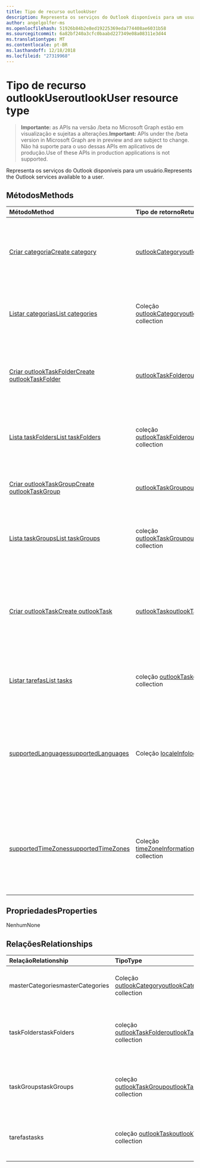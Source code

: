 ```yaml
---
title: Tipo de recurso outlookUser
description: Representa os serviços do Outlook disponíveis para um usuário.
author: angelgolfer-ms
ms.openlocfilehash: 51926b84b2e8ed19225369eda774408ae6031b58
ms.sourcegitcommit: 6a82bf240a3cfc0baabd227349e08a08311e3d44
ms.translationtype: MT
ms.contentlocale: pt-BR
ms.lasthandoff: 12/18/2018
ms.locfileid: "27319968"
---
```

# <a name="outlookuser-resource-type"></a><span data-ttu-id="c2931-103">Tipo de recurso outlookUser</span><span class="sxs-lookup"><span data-stu-id="c2931-103">outlookUser resource type</span></span>

> <span data-ttu-id="c2931-104">**Importante:** as APIs na versão /beta no Microsoft Graph estão em visualização e sujeitas a alterações.</span><span class="sxs-lookup"><span data-stu-id="c2931-104">**Important:** APIs under the /beta version in Microsoft Graph are in preview and are subject to change.</span></span> <span data-ttu-id="c2931-105">Não há suporte para o uso dessas APIs em aplicativos de produção.</span><span class="sxs-lookup"><span data-stu-id="c2931-105">Use of these APIs in production applications is not supported.</span></span>

<span data-ttu-id="c2931-106">Representa os serviços do Outlook disponíveis para um usuário.</span><span class="sxs-lookup"><span data-stu-id="c2931-106">Represents the Outlook services available to a user.</span></span>


## <a name="methods"></a><span data-ttu-id="c2931-107">Métodos</span><span class="sxs-lookup"><span data-stu-id="c2931-107">Methods</span></span>

| <span data-ttu-id="c2931-108">Método</span><span class="sxs-lookup"><span data-stu-id="c2931-108">Method</span></span>           | <span data-ttu-id="c2931-109">Tipo de retorno</span><span class="sxs-lookup"><span data-stu-id="c2931-109">Return Type</span></span>    |<span data-ttu-id="c2931-110">Descrição</span><span class="sxs-lookup"><span data-stu-id="c2931-110">Description</span></span>|
|:---------------|:--------|:----------|
|[<span data-ttu-id="c2931-111">Criar categoria</span><span class="sxs-lookup"><span data-stu-id="c2931-111">Create category</span></span>](../api/outlookuser-post-mastercategories.md) | [<span data-ttu-id="c2931-112">outlookCategory</span><span class="sxs-lookup"><span data-stu-id="c2931-112">outlookCategory</span></span>](outlookcategory.md) |<span data-ttu-id="c2931-113">Cria um objeto **outlookCategory** na lista mestra de categorias do usuário.</span><span class="sxs-lookup"><span data-stu-id="c2931-113">Create an **outlookCategory** object in the user's master list of categories.</span></span>|
|[<span data-ttu-id="c2931-114">Listar categorias</span><span class="sxs-lookup"><span data-stu-id="c2931-114">List categories</span></span>](../api/outlookuser-list-mastercategories.md) | <span data-ttu-id="c2931-115">Coleção [outlookCategory](outlookcategory.md)</span><span class="sxs-lookup"><span data-stu-id="c2931-115">[outlookCategory](outlookcategory.md) collection</span></span> |<span data-ttu-id="c2931-116">Obtém todas as categorias que foram definidas para o usuário.</span><span class="sxs-lookup"><span data-stu-id="c2931-116">Get all the categories that have been defined for the user.</span></span>|
|[<span data-ttu-id="c2931-117">Criar outlookTaskFolder</span><span class="sxs-lookup"><span data-stu-id="c2931-117">Create outlookTaskFolder</span></span>](../api/outlookuser-post-taskfolders.md) |[<span data-ttu-id="c2931-118">outlookTaskFolder</span><span class="sxs-lookup"><span data-stu-id="c2931-118">outlookTaskFolder</span></span>](outlooktaskfolder.md)| <span data-ttu-id="c2931-119">Crie uma pasta de tarefa no grupo de tarefa padrão (`My Tasks`) da caixa de correio do usuário.</span><span class="sxs-lookup"><span data-stu-id="c2931-119">Create a task folder in the default task group (`My Tasks`) of the user's mailbox.</span></span>|
|[<span data-ttu-id="c2931-120">Lista taskFolders</span><span class="sxs-lookup"><span data-stu-id="c2931-120">List taskFolders</span></span>](../api/outlookuser-list-taskfolders.md) |<span data-ttu-id="c2931-121">coleção [outlookTaskFolder](outlooktaskfolder.md)</span><span class="sxs-lookup"><span data-stu-id="c2931-121">[outlookTaskFolder](outlooktaskfolder.md) collection</span></span>| <span data-ttu-id="c2931-122">Obtenha todas as pastas de tarefas do Outlook na caixa de correio do usuário.</span><span class="sxs-lookup"><span data-stu-id="c2931-122">Get all the Outlook task folders in the user's mailbox.</span></span>|
|[<span data-ttu-id="c2931-123">Criar outlookTaskGroup</span><span class="sxs-lookup"><span data-stu-id="c2931-123">Create outlookTaskGroup</span></span>](../api/outlookuser-post-taskgroups.md) |[<span data-ttu-id="c2931-124">outlookTaskGroup</span><span class="sxs-lookup"><span data-stu-id="c2931-124">outlookTaskGroup</span></span>](outlooktaskgroup.md)| <span data-ttu-id="c2931-125">Crie um grupo de tarefas do Outlook na caixa de correio do usuário.</span><span class="sxs-lookup"><span data-stu-id="c2931-125">Create an Outlook task group in the user's mailbox.</span></span>|
|[<span data-ttu-id="c2931-126">Lista taskGroups</span><span class="sxs-lookup"><span data-stu-id="c2931-126">List taskGroups</span></span>](../api/outlookuser-list-taskgroups.md) |<span data-ttu-id="c2931-127">coleção [outlookTaskGroup](outlooktaskgroup.md)</span><span class="sxs-lookup"><span data-stu-id="c2931-127">[outlookTaskGroup](outlooktaskgroup.md) collection</span></span>| <span data-ttu-id="c2931-128">Obtenha todos os grupos de tarefas do Outlook na caixa de correio do usuário.</span><span class="sxs-lookup"><span data-stu-id="c2931-128">Get all the Outlook task groups in the user's mailbox.</span></span>|
|[<span data-ttu-id="c2931-129">Criar outlookTask</span><span class="sxs-lookup"><span data-stu-id="c2931-129">Create outlookTask</span></span>](../api/outlookuser-post-tasks.md) |[<span data-ttu-id="c2931-130">outlookTask</span><span class="sxs-lookup"><span data-stu-id="c2931-130">outlookTask</span></span>](outlooktask.md)| <span data-ttu-id="c2931-131">Criar uma tarefa do Outlook no grupo de tarefa padrão (`My Tasks`) e a pasta de tarefas padrão (`Tasks`) na caixa de correio do usuário.</span><span class="sxs-lookup"><span data-stu-id="c2931-131">Create an Outlook task in the default task group (`My Tasks`) and default task folder (`Tasks`) in the user's mailbox.</span></span>|
|[<span data-ttu-id="c2931-132">Listar tarefas</span><span class="sxs-lookup"><span data-stu-id="c2931-132">List tasks</span></span>](../api/outlookuser-list-tasks.md) |<span data-ttu-id="c2931-133">coleção [outlookTask](outlooktask.md)</span><span class="sxs-lookup"><span data-stu-id="c2931-133">[outlookTask](outlooktask.md) collection</span></span>| <span data-ttu-id="c2931-134">Obtenha todas as tarefas do Outlook na caixa de correio do usuário.</span><span class="sxs-lookup"><span data-stu-id="c2931-134">Get all the Outlook tasks in the user's mailbox.</span></span>|
|[<span data-ttu-id="c2931-135">supportedLanguages</span><span class="sxs-lookup"><span data-stu-id="c2931-135">supportedLanguages</span></span>](../api/outlookuser-supportedlanguages.md) | <span data-ttu-id="c2931-136">Coleção [localeInfo](localeinfo.md)</span><span class="sxs-lookup"><span data-stu-id="c2931-136">[localeInfo](localeinfo.md) collection</span></span> | <span data-ttu-id="c2931-137">Obtém a lista de localidades e idiomas com suporte para o usuário, conforme configurado no servidor de caixa de correio do usuário.</span><span class="sxs-lookup"><span data-stu-id="c2931-137">Get the list of locales and languages that is supported for the user, as configured on the user's mailbox server.</span></span> |
|[<span data-ttu-id="c2931-138">supportedTimeZones</span><span class="sxs-lookup"><span data-stu-id="c2931-138">supportedTimeZones</span></span>](../api/outlookuser-supportedtimezones.md) | <span data-ttu-id="c2931-139">Coleção [timeZoneInformation](timezoneinformation.md)</span><span class="sxs-lookup"><span data-stu-id="c2931-139">[timeZoneInformation](timezoneinformation.md) collection</span></span> | <span data-ttu-id="c2931-140">Obtém a lista de fusos horários com suporte para o usuário, conforme configurado no servidor de caixa de correio do usuário.</span><span class="sxs-lookup"><span data-stu-id="c2931-140">Get the list of time zones that is supported for the user, as configured on the user's mailbox server.</span></span> |


## <a name="properties"></a><span data-ttu-id="c2931-141">Propriedades</span><span class="sxs-lookup"><span data-stu-id="c2931-141">Properties</span></span>
<span data-ttu-id="c2931-142">Nenhum</span><span class="sxs-lookup"><span data-stu-id="c2931-142">None</span></span>

## <a name="relationships"></a><span data-ttu-id="c2931-143">Relações</span><span class="sxs-lookup"><span data-stu-id="c2931-143">Relationships</span></span>
| <span data-ttu-id="c2931-144">Relação</span><span class="sxs-lookup"><span data-stu-id="c2931-144">Relationship</span></span> | <span data-ttu-id="c2931-145">Tipo</span><span class="sxs-lookup"><span data-stu-id="c2931-145">Type</span></span>   |<span data-ttu-id="c2931-146">Descrição</span><span class="sxs-lookup"><span data-stu-id="c2931-146">Description</span></span>|
|:---------------|:--------|:----------|
|<span data-ttu-id="c2931-147">masterCategories</span><span class="sxs-lookup"><span data-stu-id="c2931-147">masterCategories</span></span>|<span data-ttu-id="c2931-148">Coleção [outlookCategory](../resources/outlookcategory.md)</span><span class="sxs-lookup"><span data-stu-id="c2931-148">[outlookCategory](../resources/outlookcategory.md) collection</span></span>| <span data-ttu-id="c2931-149">Uma lista de categorias definidas para o usuário.</span><span class="sxs-lookup"><span data-stu-id="c2931-149">A list of categories defined for the user.</span></span> | 
|<span data-ttu-id="c2931-150">taskFolders</span><span class="sxs-lookup"><span data-stu-id="c2931-150">taskFolders</span></span>|<span data-ttu-id="c2931-151">coleção [outlookTaskFolder](outlooktaskfolder.md)</span><span class="sxs-lookup"><span data-stu-id="c2931-151">[outlookTaskFolder](outlooktaskfolder.md) collection</span></span>| <span data-ttu-id="c2931-152">Pastas de tarefas do Outlook do usuário.</span><span class="sxs-lookup"><span data-stu-id="c2931-152">The user's Outlook task folders.</span></span> <span data-ttu-id="c2931-153">Somente leitura.</span><span class="sxs-lookup"><span data-stu-id="c2931-153">Read-only.</span></span> <span data-ttu-id="c2931-154">Anulável.</span><span class="sxs-lookup"><span data-stu-id="c2931-154">Nullable.</span></span>|
|<span data-ttu-id="c2931-155">taskGroups</span><span class="sxs-lookup"><span data-stu-id="c2931-155">taskGroups</span></span>|<span data-ttu-id="c2931-156">coleção [outlookTaskGroup](outlooktaskgroup.md)</span><span class="sxs-lookup"><span data-stu-id="c2931-156">[outlookTaskGroup](outlooktaskgroup.md) collection</span></span>| <span data-ttu-id="c2931-157">Grupos de tarefas do Outlook do usuário.</span><span class="sxs-lookup"><span data-stu-id="c2931-157">The user's Outlook task groups.</span></span> <span data-ttu-id="c2931-158">Somente leitura.</span><span class="sxs-lookup"><span data-stu-id="c2931-158">Read-only.</span></span> <span data-ttu-id="c2931-159">Anulável.</span><span class="sxs-lookup"><span data-stu-id="c2931-159">Nullable.</span></span>|
|<span data-ttu-id="c2931-160">tarefas</span><span class="sxs-lookup"><span data-stu-id="c2931-160">tasks</span></span>|<span data-ttu-id="c2931-161">coleção [outlookTask](outlooktask.md)</span><span class="sxs-lookup"><span data-stu-id="c2931-161">[outlookTask](outlooktask.md) collection</span></span>| <span data-ttu-id="c2931-162">Tarefas do Outlook do usuário.</span><span class="sxs-lookup"><span data-stu-id="c2931-162">The user's Outlook tasks.</span></span> <span data-ttu-id="c2931-163">Somente leitura.</span><span class="sxs-lookup"><span data-stu-id="c2931-163">Read-only.</span></span> <span data-ttu-id="c2931-164">Anulável.</span><span class="sxs-lookup"><span data-stu-id="c2931-164">Nullable.</span></span>|

<!-- uuid: 8fcb5dbc-d5aa-4681-8e31-b001d5168d79
2015-10-25 14:57:30 UTC -->
<!-- {
  "type": "#page.annotation",
  "description": "outlookUser resource",
  "keywords": "",
  "section": "documentation",
  "tocPath": ""
}-->